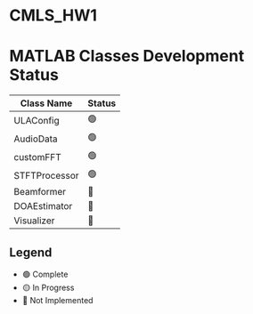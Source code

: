 # CMLS_HW1


# MATLAB Classes Development Status

| Class Name                            | Status       |
|---------------------------------------|--------------------------|
| ULAConfig                             | :green_circle:   |
| AudioData                             | :green_circle:   |
| customFFT                             | :green_circle:   |
| STFTProcessor                         | :green_circle:   |
| Beamformer                            | :red_circle:     |
| DOAEstimator                          | :red_circle:     |
| Visualizer                            | :red_circle:     |

## Legend

- :green_circle: Complete
- :yellow_circle: In Progress
- :red_circle: Not Implemented
